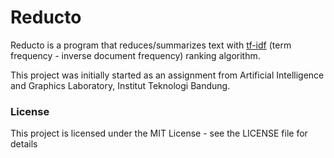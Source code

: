 # Reducto

Reducto is a program that reduces/summarizes text with [tf-idf](https://en.wikipedia.org/wiki/Tf%E2%80%93idf) (term frequency - inverse document frequency) ranking algorithm.

This project was initially started as an assignment from Artificial Intelligence and Graphics Laboratory, Institut Teknologi Bandung.

### License

This project is licensed under the MIT License - see the LICENSE file for details
